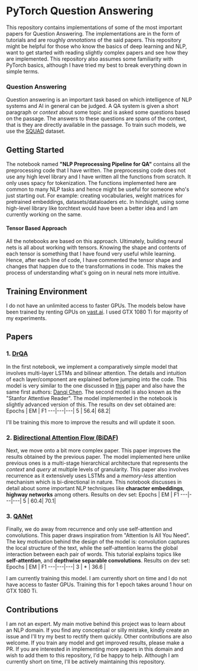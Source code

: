# PyTorch Question Answering
This repository contains implementations of some of the most important papers for Question Answering. The implementations are in the form of tutorials and are roughly *annotations* of the said papers. This repository might be helpful for those who know the basics of deep learning and NLP, want to get started with reading slightly complex papers and see how they are implemented. This repository also assumes some familiarity with PyTorch basics, although I have tried my best to break everything down in simple terms. 
### Question Answering
Question answering is an important task based on which intelligence of NLP systems and AI in general can be judged. A QA system is given a short paragraph or *context* about some topic and is asked some questions based on the passage. The answers to these questions are spans of the context, that is they are directly available in the passage. To train such models, we use the [SQUAD](https://arxiv.org/abs/1606.05250) dataset.

## Getting Started
The notebook named __"NLP Preprocessing Pipeline for QA"__ contains all the preprocessing code that I have written. The preprocessing code does not use any high level library and I have written all the functions from scratch. It only uses spacy for tokenization. The functions implemented here are common to many NLP tasks and hence might be useful for someone who's just starting out. For example: creating vocabularies, weight matrices for pretrained embeddings, datasets/dataloaders etc. 
In hindsight, using some high-level library like torchtext would have been a better idea and I am currently working on the same.

#### Tensor Based Approach
All the notebooks are based on this approach. Ultimately, building neural nets is all about working with tensors. Knowing the shape and contents of each tensor is something that I have found very useful while learning. Hence, after each line of code, I have commented the tensor shape and changes that happen due to the transformations in code. This makes the process of understanding what's going on in neural nets more intuitive.

## Training Environment
I do not have an unlimited access to faster GPUs. The models below have been trained by renting GPUs on [vast.ai](https://vast.ai/). I used GTX 1080 Ti for majority of my experiments. 

## Papers
### 1. [DrQA](https://arxiv.org/abs/1704.00051) 
In the first notebook, we implement a comparatively simple model that involves multi-layer LSTMs and bilinear attention. The details  and intuition of each layer/component are explained before jumping into the code. This model is very similar to the one discussed in [this](https://arxiv.org/pdf/1606.02858v2.pdf) paper and also have the same first authors: [Danqi Chen](https://www.cs.princeton.edu/~danqic/). The second model is also known as the "Stanfor Attentive Reader". The model implemented in the notebook is slightly advanced version of this. The results on dev set obtained are:
Epochs | EM | F1
---|---|---|
5 | 56.4| 68.2|

I'll be training this more to improve the results and will update it soon.

### 2. [Bidirectional Attention Flow (BiDAF)](https://arxiv.org/abs/1611.01603)
Next, we move onto a bit more complex paper. This paper improves the results obtained by the previous paper. The model implemented here unlike previous ones is a multi-stage hierarchical architecture that represents the *context* and *query* at multiple levels of granularity. This paper also involves recurrence as it extensively uses LSTMs and a *memory-less* attention mechanism which is bi-directional in nature. This notebook discusses in detail about some important NLP techniques like __character embeddings__, __highway networks__ among others. Results on dev set:
Epochs | EM | F1
---|---|---|
5 | 60.4| 70.1|
 
### 3. [QANet](https://arxiv.org/abs/1804.09541)
Finally, we do away from recurrence and only use self-attention and convolutions. This paper draws inspiration from "Attention Is All You Need". The key motivation behind the design of the model is: convolution captures the local structure of the text, while the self-attention learns the global interaction between each pair of words. This tutorial explains topics like __self-attention__, and __depthwise separable convolutions__. Results on dev set:
Epochs | EM | F1
---|---|---|
3 | * | 36.6 |

I am currently training this model. I am currently short on time and I do not have access to faster GPUs. Training this for 1 epoch takes around 1 hour on GTX 1080 Ti.

## Contributions
I am not an expert. My main motive behind this project was to learn about an NLP domain. If you find any conceptual or silly mistake, kindly create an issue and I'll try my best to rectify them quickly. Other contributions are also welcome. If you train any model and get improved results, please make a PR. If you are interested in implementing more papers in this domain and wish to add them to this repository, I'd be happy to help. Although I am currently short on time, I'll be actively maintaining this repository.


